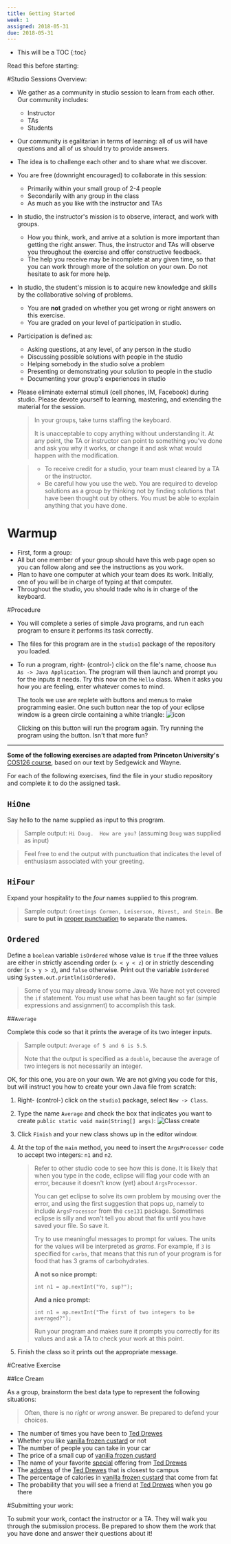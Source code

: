 ```yaml
---
title: Getting Started
week: 1
assigned: 2018-05-31
due: 2018-05-31
---
```


* This will be a TOC
{:toc}

Read this before starting:

#Studio Sessions Overview:

* We gather as a community in studio session to learn from each other.
Our community includes:
  * Instructor
  * TAs
  * Students

* Our community is egalitarian in terms of learning:
all of us will have questions and all of us should try to provide answers.
* The idea is to challenge each other and to share what we discover.
* You are free (downright encouraged) to collaborate in this session:
  * Primarily within your small group of 2-4 people
  * Secondarily with any group in the class
  * As much as you like with the instructor and TAs
* In studio, the instructor\'s mission is to observe, interact, and work with groups.
  * How you think, work, and arrive at a solution is more important than getting the right answer.
  Thus, the instructor and TAs will observe you throughout the exercise and offer constructive feedback.
  * The help you receive may be incomplete at any given time,
  so that you can work through more of the solution on your own.
  Do not hesitate to ask for more help.
* In studio, the student\'s mission is to acquire new knowledge and skills by
the collaborative solving of problems.
  * You are **not** graded on whether you get wrong or right answers on this exercise.
  * You are graded on your level of participation in studio.
* Participation is defined as:
  * Asking questions, at any level, of any person in the studio
  * Discussing possible solutions with people in the studio
  * Helping somebody in the studio solve a problem
  * Presenting or demonstrating your solution to people in the studio
  * Documenting your group\'s experiences in studio
* Please eliminate external stimuli (cell phones, IM, Facebook) during studio.
Please devote yourself to learning, mastering, and extending the material for the session.

  > In your groups, take turns staffing the keyboard.
  >
  > It is unacceptable to copy anything without understanding it.
  > At any point, the TA or instructor can point to something you\'ve done and ask you why it works,
  > or change it and ask what would happen with the modification.

  > * To receive credit for a studio, your team must
  > cleared by a TA or the instructor.
  > * Be careful how you use the web.  You are required to develop solutions
  as a group by thinking not by finding solutions that have been thought
  out by others.  You must be able to explain anything that you have done.



# Warmup

* First, form a group:
* All but one member of your group should have this web page open so you can follow along and see the instructions as you work.
* Plan to have one computer at which your team does its work. Initially, one of you will be in charge of typing at that computer.
* Throughout the studio, you should trade who is in charge of the keyboard.



#Procedure

* You will complete a series of simple Java programs, and run each program
to ensure it performs its task correctly.
* The files for this program are in the `studio1` package of the repository you loaded.
* To run a program, right- (control-)
  click on the file\'s name, choose `Run As -> Java Application`.  The program will then
  launch and prompt you for the inputs it needs. Try this now on the `Hello` class.  When it asks you how you are feeling, enter whatever comes to mind.

    The tools we use are replete with buttons and menus to make programming
    easier.   One such button near the top of your eclipse window is a green
    circle containing a white triangle: ![icon](../../../studios/gbutton.png "playback icon")

    Clicking on this button will run the program again. Try running the program using the button.  Isn\'t that more fun?

<hr>

**Some of the following exercises are adapted from Princeton University\'s**
<a href="http://www.cs.princeton.edu/courses/archive/spring12/cos126/precepts.php">COS126 course</a>, based on our text by Sedgewick and Wayne.

For each of the following exercises, find the file in your studio repository
and complete it to do the assigned task.

## `HiOne`

Say hello to the name supplied as input to this program.

  > Sample output: `Hi Doug.  How are you?` (assuming `Doug` was supplied as input)

  > Feel free to end the output with punctuation that indicates the level of enthusiasm associated with your greeting.


## `HiFour`


Expand your hospitality to the *four* names supplied to this program.

  > Sample output: `Greetings Cormen, Leiserson, Rivest, and Stein.` **Be sure to put in** <a href="http://en.wikipedia.org/wiki/Serial_comma">proper punctuation</a> **to separate the names.**



## `Ordered`

Define a `boolean` variable `isOrdered` whose value is
  `true` if the three values are either in strictly ascending
  order (`x < y < z`) or in strictly descending order
  (`x > y > z`), and `false` otherwise. Print out the variable
  `isOrdered` using `System.out.println(isOrdered)`.

  > Some of you may already know some Java.  We have not yet covered the
  > `if` statement.  You must use what has been taught so far (simple
  > expressions and assignment) to accomplish this task.



##`Average`

Complete this code so that it prints the average of its two integer inputs.

  > Sample output:
  > `Average of 5 and 6 is 5.5`.
  >
  > Note that the output is specified as a `double`,
  > because the average of two integers is not necessarily an integer.



OK, for this one, you are on your own.  We are not giving you code for this, but will instruct you how to create your own Java file from scratch:

1. Right- (control-) click on the `studio1` package, select
`New -> Class`.
2. Type the name `Average` and check the box that indicates
you want to create `public static void main(String[] args)`:
	![Class create](../../../studios/newclass.png "New Class in Exlipse Example")
3. Click `Finish` and your new class shows up in the editor window.
4. At the top of the `main` method, you need to insert the `ArgsProcessor` code to accept two integers: `n1` and `n2`.

	> Refer to other studio code to see how this is done.
	> It is likely that when you type in the code, eclipse will flag your code with an error, because it doesn\'t know (yet) about `ArgsProcessor`.
	>
	> You can get eclipse to solve its own problem by mousing over the error, and using the first suggestion that pops up, namely to include `ArgsProcessor` from
	> the `cse131` package.
	> Sometimes eclipse is silly and won\'t tell you about that fix until
	> you have saved your file.  So save it.
	>
	> Try to use meaningful messages to prompt for values.  The units for the values will be interpreted
	> as *grams*.  For example, if `3` is specified for `carbs`,
	> that means that this run of your program is for food that has 3 grams of carbohydrates.
	>
	> **A not so nice prompt:**
	>
	>   `int n1 = ap.nextInt("Yo, sup?");`
	>
	> **And a nice prompt:**
	>
	>   `int n1 = ap.nextInt("The first of two integers to be averaged?");`
	>
	> Run your program and makes sure it prompts you correctly for its values and ask a TA to check your work at this point.
5. Finish the class so it prints out the appropriate message.



#Creative Exercise

##Ice Cream

As a group, brainstorm the best data type to represent the following
situations:

  > Often, there is no *right* or *wrong* answer.  Be prepared
  > to defend your choices.
  >

* The number of times you have been to [Ted Drewes](http://www.teddrewes.com/home/default.aspx)
* Whether you like [vanilla frozen custard](http://www.teddrewes.com/sitecontent/dynamiccontent.aspx?pid=76&uid=D18D6B6C-7948-4C04-8F59-12F77F9F3F49) or not
* The number of people you can take in your car
* The price of a small cup of [vanilla frozen custard](http://www.teddrewes.com/sitecontent/Specials.aspx)
* The name of your favorite [special](http://www.teddrewes.com/sitecontent/Specials.aspx) offering from
[Ted Drewes](http://www.teddrewes.com/home/default.aspx)
* The [address](http://www.teddrewes.com/sitecontent/dynamiccontent.aspx?pid=92&uid=1FA7B06F-39EC-4A8E-8A31-23EE0B783705) of the [Ted Drewes](http://www.teddrewes.com/home/default.aspx) that is closest to campus
* The percentage of calories in [vanilla frozen custard](http://www.teddrewes.com/sitecontent/dynamiccontent.aspx?pid=76&uid=D18D6B6C-7948-4C04-8F59-12F77F9F3F49) that come from fat
* The probability that you will see a friend at [Ted Drewes](http://www.teddrewes.com/home/default.aspx) when you go there

#Submitting your work:

To submit your work, contact the instructor or a TA. They will walk you through the submission process. Be prepared to show them the work that you have done and answer their questions about it!
